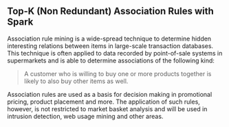 ## Top-K (Non Redundant) Association Rules with Spark

Association rule mining is a wide-spread technique to determine hidden interesting relations between items in large-scale 
transaction databases. This technique is often applied to data recorded by point-of-sale systems in supermarkets and is able 
to determine associations of the following kind:

> A customer who is willing to buy one or more products together is likely to also buy other items as well.

Association rules are used as a basis for decision making in promotional pricing, product placement and more. The application of 
such rules, however, is not restricted to market basket analysis and will be used in intrusion detection, web usage mining and other 
areas.